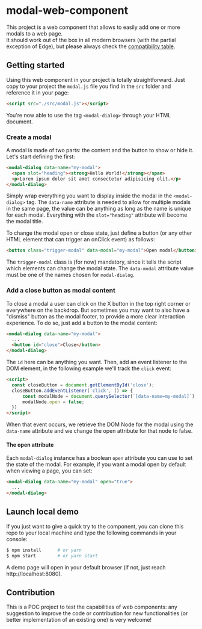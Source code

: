 # modal-web-component
This project is a web component that allows to easily add one or more modals to a web page.  
It should work out of the box in all modern browsers (with the partial exception of Edge), but please always check the [compatibility table](https://caniuse.com/#search=components).

## Getting started
Using this web component in your project is totally straightforward. Just copy to your project the `modal.js` file you find in the `src` folder and reference it in your page:

```html
<script src="./src/modal.js"></script>
```

You're now able to use the tag `<modal-dialog>` through your HTML document.

### Create a modal
A modal is made of two parts: the content and the button to show or hide it.
Let's start defining the first:

```html
<modal-dialog data-name="my-modal">
  <span slot="heading"><strong>Hello World!</strong></span>
  <p>Lorem ipsum dolor sit amet consectetur adipisicing elit.</p>
</modal-dialog>
```

Simply wrap everything you want to display inside the modal in the `<modal-dialog>` tag.
The `data-name` attribute is needed to allow for multiple modals in the same page, the value can be anything as long as the name is unique for each modal.
Everything with the `slot="heading"` attribute will become the modal title.

To change the modal open or close state, just define a button (or any other HTML element that can trigger an onClick event) as follows:

```html
<button class="trigger-modal" data-modal="my-modal">Open modal</button>
```

The `trigger-modal` class is (for now) mandatory, since it tells the script which elements can change the modal state. The `data-modal` attribute value must be one of the names chosen for `modal-dialog`. 

### Add a close button as modal content
To close a modal a user can click on the X button in the top right corner or everywhere on the backdrop. But sometimes you may want to also have a "dismiss" button as the modal footer, to provide a more clear interaction experience. To do so, just add a button to the modal content:

```html
<modal-dialog data-name="my-modal">
  ...
  <button id="close">Close</button>
</modal-dialog>
```

The `id` here can be anything you want. Then, add an event listener to the DOM element, in the following example we'll track the `click` event:

```html
<script>
  const closeButton = document.getElementById('close');
  closeButton.addEventListener('click', () => {
      const modalNode = document.querySelector(`[data-name=my-modal]`);
      modalNode.open = false;
  })
</script>
```

When that event occurs, we retrieve the DOM Node for the modal using the `data-name` attribute and we change the open attribute for that node to false.

#### The open attribute
Each `modal-dialog` instance has a boolean `open` attribute you can use to set the state of the modal. For example, if you want a modal open by default when viewing a page, you can set:

```html
<modal-dialog data-name="my-modal" open="true">
  ...
</modal-dialog>
```

## Launch local demo
If you just want to give a quick try to the component, you can clone this repo to your local machine and type the following commands in your console:

```bash
$ npm install      # or yarn
$ npm start        # or yarn start
```

A demo page will open in your default browser (if not, just reach http://localhost:8080).

## Contribution
This is a POC project to test the capabilities of web components: any suggestion to improve the code or contribution for new functionalities (or better implementation of an existing one) is very welcome!